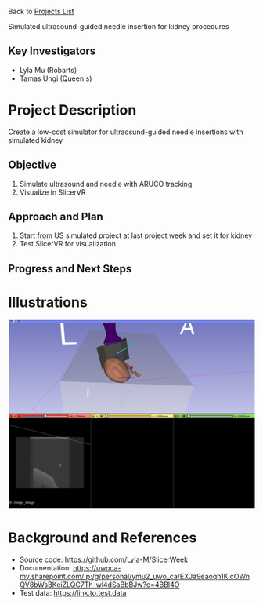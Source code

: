 Back to [Projects List](../../README.md#ProjectsList)

Simulated ultrasound-guided needle insertion for kidney procedures

## Key Investigators
- Lyla Mu (Robarts)
- Tamas Ungi (Queen's)

# Project Description
Create a low-cost simulator for ultraosund-guided needle insertions with simulated kidney

## Objective
1. Simulate ultrasound and needle with ARUCO tracking
1. Visualize in SlicerVR

## Approach and Plan

1. Start from US simulated project at last project week and set it for kidney
1. Test SlicerVR for visualization


## Progress and Next Steps

<!--Describe progress and next steps in a few bullet points as you are making progress.-->

# Illustrations

<!--Add pictures and links to videos that demonstrate what has been accomplished.-->

![Description of picture](Kidney-and-Needle.PNG)

<!--![Some more images](Example2.jpg)-->

# Background and References

<!--Use this space for information that may help people better understand your project, like links to papers, source code, or data.-->

- Source code: https://github.com/Lyla-M/SlicerWeek
- Documentation: https://uwoca-my.sharepoint.com/:p:/g/personal/ymu2_uwo_ca/EXJa9eaoqh1KicOWnQV8bWsBKeiZLQC7Th-wl4dSaBbBJw?e=4BBl4O
- Test data: https://link.to.test.data

